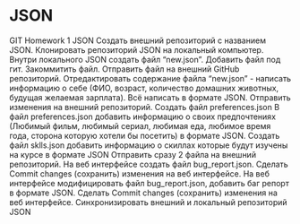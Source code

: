 # JSON
GIT Homework 1
JSON
Создать внешний репозиторий c названием JSON.
Клонировать репозиторий JSON на локальный компьютер.
Внутри локального JSON создать файл “new.json”.
Добавить файл под гит.
Закоммитить файл.
Отправить файл на внешний GitHub репозиторий.
Отредактировать содержание файла “new.json” - написать информацию о себе (ФИО, возраст, количество домашних животных, будущая желаемая зарплата). Всё написать в формате JSON.
Отправить изменения на внешний репозиторий.
Создать файл preferences.json
В файл preferences.json добавить информацию о своих предпочтениях (Любимый фильм, любимый сериал, любимая еда, любимое время года, сторона которую хотели бы посетить) в формате JSON.
Создать файл sklls.json добавить информацию о скиллах которые будут изучены на курсе в формате JSON
Отправить сразу 2 файла на внешний репозиторий.
На веб интерфейсе создать файл bug_report.json.
Сделать Commit changes (сохранить) изменения на веб интерфейсе.
На веб интерфейсе модифицировать файл bug_report.json, добавить баг репорт в формате JSON.
Сделать Commit changes (сохранить) изменения на веб интерфейсе.
Синхронизировать внешний и локальный репозиторий JSON
